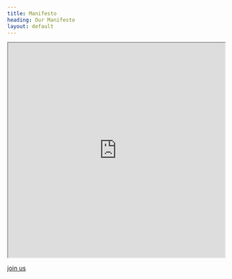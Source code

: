 ```yaml
---
title: Manifesto
heading: Our Manifesto
layout: default
---
```


<iframe src="https://coda.io/embed/DPuLmHTBNm/_subnu?viewMode=embedplay" width=900 height=500 style="max-width: 100%;" allow="fullscreen"></iframe>

 [join us][join]


[Co-operative Technologists]: /about
[join]: /join
